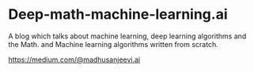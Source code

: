 # Deep-math-machine-learning.ai
A blog which talks about machine learning, deep learning algorithms and the Math. and Machine learning algorithms written from scratch.  

https://medium.com/@madhusanjeevi.ai
